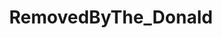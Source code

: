 ---
title: RemovedByThe_Donald
crosslinks:
- The_Donald
- REEEEEEEEEE
- pawg
- AgeplayPenPals
- PositiveTrumpNews
- WhiteRights
- DoseOfAmericanHumour
- TheDonaldNews
- TheNewRight
- nfl
- gifs
- AskThe_Donald
- phoenix
- Suomi
- HistoryPorn
- houston
- conspiracy
- arrow
---